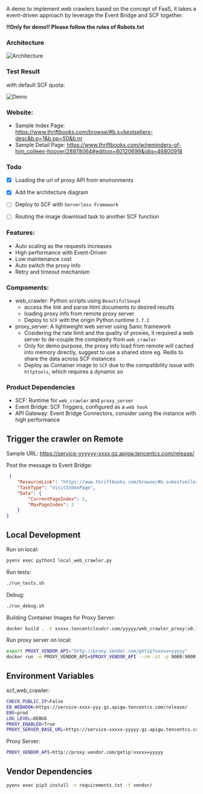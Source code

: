
A demo to implement web crawlers based on the concept of FaaS, it takes a event-driven approach by leverage the Event Bridge and SCF together.

**!!Only for demo!! Please follow the rules of Robots.txt**


### Architecture

![Architecture](https://user-images.githubusercontent.com/251222/156396901-13987963-1693-470e-b396-9a3f0806aa6b.png)

### Test Result

with default SCF quota:

![Demo](https://user-images.githubusercontent.com/251222/156396912-6173299b-d085-40bf-8889-2582a13172d0.png)

### Website:
 - Sample Index Page: https://www.thriftbooks.com/browse/#b.s=bestsellers-desc&b.p=1&b.pp=50&b.nr
 - Sample Detail Page: https://www.thriftbooks.com/w/reminders-of-him_colleen-hoover/28978064#edition=60120699&idiq=46800918


### Todo
- [x] Loading the url of proxy API from environments
- [x] Add the architecture diagram
- [ ] Deploy to SCF with `Serverless Framework`
- [ ] Routing the image download task to another SCF function

 
### Features:

- Auto scaling as the requests increases
- High performance with Event-Driven 
- Low maintenance cost
- Auto switch the proxy info
- Retry and timeout mechanism


### Compoments:

- web_crawler: Python scripts using `BeautifulSoup4`
    - access the link and parse html documents to desired results
    - loading proxy info from remote proxy server
    - Deploy to `SCF` with the origin Python runtime `3.7.2`
- proxy_server: A lightweight web server using Sanic framework
    - Cosidering the rate limit and the quality of proxies, it required a web server to de-couple the complexity from `web_crawler`
    - Only for demo purpose, the proxy info load from remote will cached into memory directly, suggest to use a shared store eg. Redis to share the data across SCF instances
    - Deploy as Container image to `SCF` due to the compatibility issue with `httptools`, which requires a dynamic so

### Product  Dependencies

- SCF: Runtime for `web_crawler` and `proxy_server`
- Event Bridge: SCF Triggers, configured as a `web hook`
- API Gateway: Event Bridge Connectors, consider using the instance with high performance

## Trigger the crawler on Remote

Sample URL: https://service-yyyyyy-xxxx.gz.apigw.tencentcs.com/release/

Post the message to Event Bridge:

```json
 {
    "ResourceLink": "https://www.thriftbooks.com/browse/#b.s=bestsellers-desc&b.p=1&b.pp=50&b.nr",
    "TaskType": "VisitIndexPage",
    "Data": {
        "CurrentPageIndex": 1,
        "MaxPageIndex": 2
    }
}
```

## Local Development

Run on local:

```bash
pyenv exec python3 local_web_crawler.py
```

Run tests:

```bash
./run_tests.sh
```

Debug:

```bash
./run_debug.sh
```

Building Container Images for Proxy Server:

```bash
docker build . -t xxxxx.tencentcloudcr.com/yyyyy/web_crawler_proxy:v0.1
```

Run proxy server on local:

```bash
export PROXY_VENDOR_API="http://proxy.vendor.com/getip?xxxxx=yyyyy"
docker run -e PROXY_VENDOR_API=$PROXY_VENDOR_API --rm -it -p 9000:9000 xxxx.tencentcloudcr.com/yyyyyy/web_crawler_proxy:v0.1
```

## Environment Variables

scf_web_crawler:

```bash
CHECK_PUBLIC_IP=False
EB_WEBHOOK=https://service-xxxx-yyy.gz.apigw.tencentcs.com/release/
ENV=prod
LOG_LEVEL=DEBUG
PROXY_ENABLED=True
PROXY_SERVER_BASE_URL=https://service-xxxxx-yyyyy.gz.apigw.tencentcs.com/release
```

Proxy Server:

```bash
PROXY_VENDOR_API=http://proxy.vendor.com/getip?xxxxx=yyyyy
```
## Vendor Dependencies

```bash
pyenv exec pip3 install -r requirements.txt -t vendor/
```